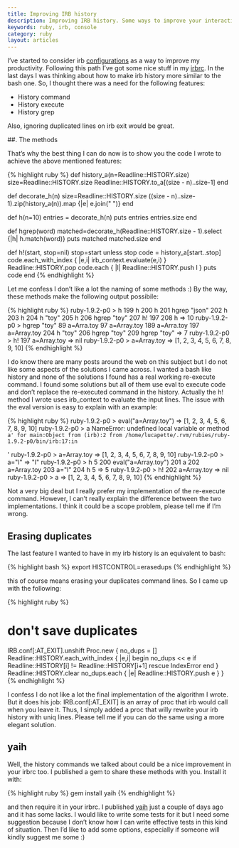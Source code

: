 ```yaml
---
title: Improving IRB history
description: Improving IRB history. Some ways to improve your interaction with IRB history
keywords: ruby, irb, console
category: ruby
layout: articles
---
```


I’ve started to consider irb
[configurations](/why-you-should-spend-some-time-configuring-irb/)
as a way to improve my productivity. Following this path I’ve got some nice
stuff in my [irbrc](https://github.com/lucapette/dotfiles/blob/master/irbrc).
In the last days I was thinking about how to make irb history more similar to
the bash one. So, I thought there was a need for the following features:

- History command
- History execute
- History grep

Also, ignoring duplicated lines on irb exit would be great.

##. The methods

That’s why the best thing I can do now is to show you the code I wrote to
achieve the above mentioned features:

{% highlight ruby %}
def history_a(n=Readline::HISTORY.size)
    size=Readline::HISTORY.size
    Readline::HISTORY.to_a[(size - n)..size-1]
end

def decorate_h(n)
    size=Readline::HISTORY.size
    ((size - n)..size-1).zip(history_a(n)).map {|e| e.join(" ")}
end

def h(n=10)
    entries = decorate_h(n)
    puts entries
    entries.size
end

def hgrep(word)
    matched=decorate_h(Readline::HISTORY.size - 1).select {|h| h.match(word)}
    puts matched
    matched.size
end

def h!(start, stop=nil)
    stop=start unless stop
    code = history_a[start..stop]
    code.each_with_index { |e,i|
        irb_context.evaluate(e,i)
    }
    Readline::HISTORY.pop
    code.each { |l|
        Readline::HISTORY.push l
    }
    puts code
end
{% endhighlight %}

Let me confess I don’t like a lot the naming of some methods :) By the way,
these methods make the following output possibile:

{% highlight ruby %}
ruby-1.9.2-p0 > h
199 h
200 h
201 hgrep "json"
202 h
203 h
204 h "toy"
205 h
206 hgrep "toy"
207 h! 197
208 h
 => 10
ruby-1.9.2-p0 > hgrep "toy"
89 a=Arra.toy
97 a=Array.toy
189 a=Arra.toy
197 a=Array.toy
204 h "toy"
206 hgrep "toy"
209 hgrep "toy"
 => 7
ruby-1.9.2-p0 > h! 197
a=Array.toy
 => nil
ruby-1.9.2-p0 > a=Array.toy
 => [1, 2, 3, 4, 5, 6, 7, 8, 9, 10]
{% endhighlight %}

I do know there are many posts around the web on this subject but I do not like
some aspects of the solutions I came across. I wanted a bash like history and
none of the solutions I found has a real working re-execute command. I found
some solutions but all of them use eval to execute code and don’t replace the
re-executed command in the history. Actually the h! method I wrote uses
irb_context to evaluate the input lines. The issue with the eval version is
easy to explain with an example:

{% highlight ruby %}
ruby-1.9.2-p0 > eval("a=Array.toy")
 => [1, 2, 3, 4, 5, 6, 7, 8, 9, 10]
ruby-1.9.2-p0 > a
NameError: undefined local variable or method `a' for main:Object
    from (irb):2
    from /home/lucapette/.rvm/rubies/ruby-1.9.2-p0/bin/irb:17:in `<main>'
ruby-1.9.2-p0 > a=Array.toy
 => [1, 2, 3, 4, 5, 6, 7, 8, 9, 10]
ruby-1.9.2-p0 > a="l"
 => "l"
ruby-1.9.2-p0 > h 5
200 eval("a=Array.toy")
201 a
202 a=Array.toy
203 a="l"
204 h 5
 => 5
ruby-1.9.2-p0 > h! 202
a=Array.toy
 => nil
ruby-1.9.2-p0 > a
 => [1, 2, 3, 4, 5, 6, 7, 8, 9, 10]
{% endhighlight %}

Not a very big deal but I really prefer my implementation of the re-execute
command. However, I can’t really explain the difference between the two
implementations. I think it could be a scope problem, please tell me if I’m
wrong.

## Erasing duplicates

The last feature I wanted to have in my irb history is an equivalent to bash:

{% highlight bash %}
export HISTCONTROL=erasedups
{% endhighlight %}

this of course means erasing your duplicates command lines. So I came up with the following:

{% highlight ruby %}
# don't save duplicates
IRB.conf[:AT_EXIT].unshift Proc.new {
    no_dups = []
    Readline::HISTORY.each_with_index { |e,i|
        begin
            no_dups << e if Readline::HISTORY[i] != Readline::HISTORY[i+1]
        rescue IndexError
        end
    }
    Readline::HISTORY.clear
    no_dups.each { |e|
        Readline::HISTORY.push e
    }
}
{% endhighlight %}

I confess I do not like a lot the final implementation of the algorithm I
wrote. But it does his job: IRB.conf[:AT_EXIT] is an array of proc that irb
would call when you leave it. Thus, I simply added a proc that willy rewrite
your irb history with uniq lines. Please tell me if you can do the same using
a more elegant solution.

## yaih

Well, the history commands we talked about could be a nice improvement in your
irbrc too. I published a gem to share these methods with you. Install it with:

{% highlight ruby %}
gem install yaih
{% endhighlight %}

and then require it in your irbrc. I published
[yaih](https://github.com/lucapette/yaih) just a couple of days ago and it has
some lacks. I would like to write some tests for it but I need some suggestion
because I don’t know how I can write effective tests in this kind of
situation. Then I’d like to add some options, especially if someone will
kindly suggest me some :)
